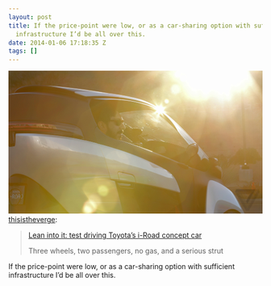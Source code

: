 ```yaml
---
layout: post
title: If the price-point were low, or as a car-sharing option with sufficient
  infrastructure I’d be all over this.
date: 2014-01-06 17:18:35 Z
tags: []
---
```

![](/media/2014/01/72453022037.jpg)
[thisistheverge](http://thisistheverge.tumblr.com/post/72445781021/lean-into-it-test-driving-toyotas-i-road-concept):

> [Lean into it: test driving Toyota’s i-Road concept car](http://www.theverge.com/2014/1/6/5279056/lean-into-it-test-driving-the-toyota-i-road-concept-car)
> 
> Three wheels, two passengers, no gas, and a serious strut

If the price-point were low, or as a car-sharing option with sufficient infrastructure I’d be all over this.
